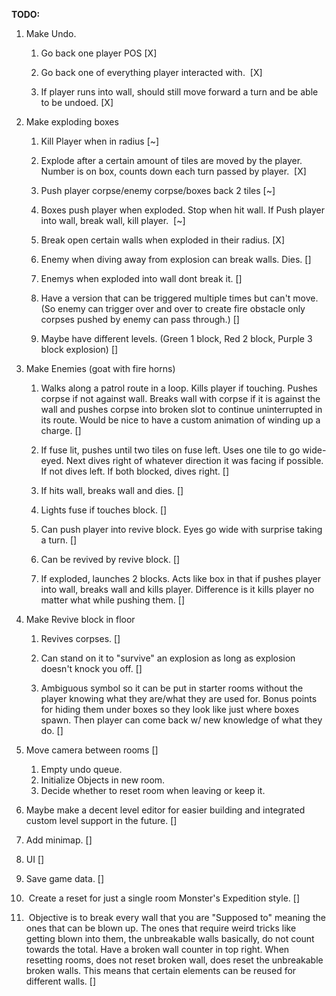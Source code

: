 **TODO:**

1. Make Undo. 

   1. Go back one player POS [X]

   2. Go back one of everything player interacted with.  [X]

   3. If player runs into wall, should still move forward a turn and be able to be undoed. [X]

2. Make exploding boxes 

   1. Kill Player when in radius [~]

   2. Explode after a certain amount of tiles are moved by the player. Number is on box, counts down each turn passed by player.  [X]

   3. Push player corpse/enemy corpse/boxes back 2 tiles [~]

   4. Boxes push player when exploded. Stop when hit wall. If Push player into wall, break wall, kill player.  [~]

   5. Break open certain walls when exploded in their radius. [X]

   6. Enemy when diving away from explosion can break walls. Dies. []

   7. Enemys when exploded into wall dont break it. []

   8. Have a version that can be triggered multiple times but can't move. (So enemy can trigger over and over to create fire obstacle only corpses pushed by enemy can pass through.) []

   9. Maybe have different levels. (Green 1 block, Red 2 block, Purple 3 block explosion) []

3. Make Enemies (goat with fire horns)

   1. Walks along a patrol route in a loop. Kills player if touching. Pushes corpse if not against wall. Breaks wall with corpse if it is against the wall and pushes corpse into broken slot to continue uninterrupted in its route. Would be nice to have a custom animation of winding up a charge. []

   2. If fuse lit, pushes until two tiles on fuse left. Uses one tile to go wide-eyed. Next dives right of whatever direction it was facing if possible. If not dives left. If both blocked, dives right. []

   3. If hits wall, breaks wall and dies. []

   4. Lights fuse if touches block. []

   5. Can push player into revive block. Eyes go wide with surprise taking a turn. []

   6. Can be revived by revive block. []

   7. If exploded, launches 2 blocks. Acts like box in that if pushes player into wall, breaks wall and kills player. Difference is it kills player no matter what while pushing them. []

4. Make Revive block in floor

   1. Revives corpses. []

   2. Can stand on it to "survive" an explosion as long as explosion doesn't knock you off. []

   3. Ambiguous symbol so it can be put in starter rooms without the player knowing what they are/what they are used for. Bonus points for hiding them under boxes so they look like just where boxes spawn. Then player can come back w/ new knowledge of what they do. []

5. Move camera between rooms []
	1. Empty undo queue. 
	2. Initialize Objects in new room.
	3. Decide whether to reset room when leaving or keep it. 

6. Maybe make a decent level editor for easier building and integrated custom level support in the future. []

7. Add minimap. []

8. UI []

9. Save game data. []

10.  Create a reset for just a single room Monster's Expedition style. []

11.  Objective is to break every wall that you are "Supposed to" meaning the ones that can be blown up. The ones that require weird tricks like getting blown into them, the unbreakable walls basically, do not count towards the total. Have a broken wall counter in top right. When resetting rooms, does not reset broken wall, does reset the unbreakable broken walls. This means that certain elements can be reused for different walls. []
